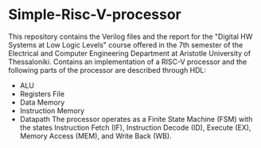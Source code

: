 # Simple-Risc-V-processor
This repository contains the Verilog files and the report for the "Digital HW Systems at Low Logic Levels" course offered in the 7th semester of the Electrical and Computer Engineering Department at Aristotle University of Thessaloniki. 
Contains an implementation of a RISC-V processor and the following parts of the processor are described through HDL:
- ALU
- Registers File
- Data Memory
- Instruction Memory
- Datapath
The processor operates as a Finite State Machine (FSM) with the states Instruction Fetch (IF), Instruction Decode (ID), Execute (EX), Memory Access (MEM), and Write Back (WB).
